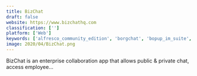 ```yaml
---
title: BizChat
draft: false 
website: https://www.bizchathq.com
classification: ['']
platform: ['Web']
keywords: ['alfresco_community_edition', 'borgchat', 'bopup_im_suite', 'feem', 'gitter', 'hack_chat', 'humhub', 'lan_messenger', 'logicaldoc', 'mayan_edms', 'nemakiware', 'network_assistant', 'output_messenger', 'rocket.chat', 'simple_chat', 'winpopup_lan_messenger', 'yammer', 'exo_platform', 'jmessenger', 'qchat']
image: 2020/04/BizChat.png
---
```

BizChat is an enterprise collaboration app that allows public & private chat, access employee...